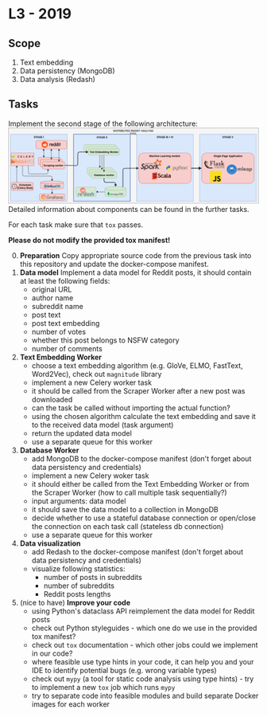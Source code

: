 <!-- mongodb://admin:admin@127.0.0.1:27017/dbsubmissions -->

# L3 - 2019

## Scope
1. Text embedding
2. Data persistency (MongoDB)
3. Data analysis (Redash)

## Tasks
Implement the second stage of the following architecture:
![Architecture](assets/stage-2.png)
Detailed information about components can be found in the further tasks.

For each task make sure that `tox` passes.

**Please do not modify the provided tox manifest!**

0. **Preparation** Copy appropriate source code from the previous task into this repository and update the docker-compose manifest.
1. **Data model** Implement a data model for Reddit posts, it should contain at least the following fields:
    - original URL
    - author name
    - subreddit name
    - post text
    - post text embedding
    - number of votes
    - whether this post belongs to NSFW category
    - number of comments
2. **Text Embedding Worker**
    - choose a text embedding algorithm (e.g. GloVe, ELMO, FastText, Word2Vec), check out `magnitude` library
    - implement a new Celery worker task
    - it should be called from the Scraper Worker after a new post was downloaded
    - can the task be called without importing the actual function?
    - using the chosen algorithm calculate the text embedding and save it to the received data model (task argument)
    - return the updated data model
    - use a separate queue for this worker
3. **Database Worker**
    - add MongoDB to the docker-compose manifest (don't forget about data persistency and credentials)
    - implement a new Celery woker task
    - it should either be called from the Text Embedding Worker or from the Scraper Worker (how to call multiple task sequentially?)
    - input arguments: data model
    - it should save the data model to a collection in MongoDB
    - decide whether to use a stateful database connection or open/close the connection on each task call (stateless db connection)
    - use a separate queue for this worker
4. **Data visualization**
    - add Redash to the docker-compose manifest (don't forget about data persistency and credentials)
    - visualize following statistics:
        - number of posts in subreddits 
        - number of subreddits
        - Reddit posts lengths
5. (nice to have) **Improve your code** 
    - using Python's dataclass API reimplement the data model for Reddit posts
    - check out Python styleguides - which one do we use in the provided tox manifest?
    - check out `tox` documentation - which other jobs could we implement in our code?
    - where feasible use type hints in your code, it can help you and your IDE to identify potential bugs (e.g. wrong variable types)
    - check out `mypy` (a tool for static code analysis using type hints) - try to implement a new `tox` job which runs `mypy`
    - try to separate code into feasible modules and build separate Docker images for each worker

